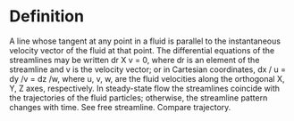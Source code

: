 # Definition

A line whose tangent at any point in a fluid is parallel to the
instantaneous velocity vector of the fluid at that point. The
differential equations of the streamlines may be written dr X v = 0,
where dr is an element of the streamline and v is the velocity vector;
or in Cartesian coordinates, dx / u = dy /v = dz /w, where u, v, w, are
the fluid velocities along the orthogonal X, Y, Z axes, respectively. In
steady-state flow the streamlines coincide with the trajectories of the
fluid particles; otherwise, the streamline pattern changes with time.
See free streamline. Compare trajectory.
